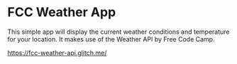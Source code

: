 # FCC Weather App

This simple app will display the current weather conditions and temperature for your location. It makes use of the Weather API by Free Code Camp.

https://fcc-weather-api.glitch.me/